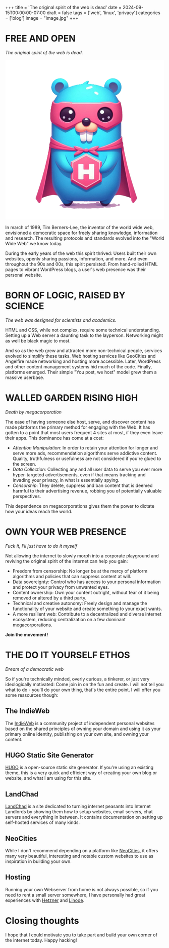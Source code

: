 +++
title = 'The original spirit of the web is dead'
date = 2024-09-15T00:00:00-07:00
draft = false
tags = ['web', 'linux', 'privacy']
categories = ['blog']
image = "image.jpg"
+++



# FREE AND OPEN

*The original spirit of the web is dead.*

![](hugo.png)

In march of 1989, Tim Berners-Lee, the inventor of the world wide web, envisioned a democratic space for freely sharing knowledge, information and research. The resulting protocols and standards evolved into the "World Wide Web" we know today.

During the early years of the web this spirit thrived: Users built their own websites, openly sharing passions, information, and more. And even throughout the 90s and 00s, this spirit persisted. From hand-rolled HTML pages to vibrant WordPress blogs, a user's web presence was their personal website.

# BORN OF LOGIC, RAISED BY SCIENCE

*The web was designed for scientists and academics.*

HTML and CSS, while not complex, require some technical understanding. Setting up a Web server a daunting task to the layperson. Networking might as well be black magic to most.

And so as the web grew and attracted more non-technical people, services evolved to simplify these tasks. Web hosting services like GeoCities and Angelfire made networking and hosting more accessible. Later, WordPress and other content management systems hid much of the code. Finally, platforms emerged. Their simple "You post, we host" model grew them a massive userbase.

# WALLED GARDEN RISING HIGH

*Death by megacorporation*

The ease of having someone else host, serve, and discover content has made platforms the primary method for engaging with the Web. It has gotten to a point that most users frequent 4 sites at most, if they even leave their apps. This dominance has come at a cost:

- *Attention Manipulation*: In order to retain your attention for longer and serve more ads, recommendation algorithms serve addictive content. Quality, truthfulness or usefulness are not considered if you're glued to the screen.
- *Data Collection*: Collecting any and all user data to serve you ever more hyper-targeted advertisements, even if that means tracking and invading your privacy, in what is essentially spying.
- *Censorship*: They delete, suppress and ban content that is deemed harmful to their advertising revenue, robbing you of potentially valuable perspectives.

This dependence on megacorporations gives them the power to dictate how your ideas reach the world.

# OWN YOUR WEB PRESENCE

*Fuck it, I'll just have to do it myself*

Not allowing the internet to slowly morph into a corporate playground and reviving the original spirit of the internet can help you gain:

- Freedom from censorship: No longer be at the mercy of platform algorithms and policies that can suppress content at will.
- Data sovereignty: Control who has access to your personal information and protect your privacy from unwanted eyes.
- Content ownership: Own your content outright, without fear of it being removed or altered by a third party.
- Technical and creative autonomy: Freely design and manage the functionality of your website and create something to your exact wants.
- A more resilient web: Contribute to a decentralized and diverse internet ecosystem, reducing centralization on a few dominant megacorporations.

**Join the movement!**

# THE DO IT YOURSELF ETHOS

*Dream of a democratic web*

So if you're technically minded, overly curious, a tinkerer, or just very ideologically motivated: Come join in on the fun and create. I will not tell you what to do - you'll do your own thing, that's the entire point. I will offer you some ressources though:

## The IndieWeb

The [IndieWeb](https://indieweb.org/) is a community project of independent personal websites based on the shared principles of owning your domain and using it as your primary online identity, publishing on your own site, and owning your content. 

## HUGO Static Site Generator

[HUGO](https://gohugo.io/) is a open-source static site generator. If you're using an existing theme, this is a very quick and efficient way of creating your own blog or website, and what I am using for this site.

## LandChad

[LandChad](https://landchad.net/) is a site dedicated to turning internet peasants into Internet Landlords by showing them how to setup websites, email servers, chat servers and everything in between. It contains documentation on setting up self-hosted services of many kinds.

## NeoCities

While I don't recommend depending on a platform like [NeoCities](https://neocities.org/), it offers many very beautiful, interesting and notable custom websites to use as inspiration in building your own.

## Hosting

Running your own Webserver from home is not always possible, so if you need to rent a small server somewhere, I have personally had great experiences with [Hetzner](https://www.hetzner.com/) and [Linode](https://www.linode.com/).

# Closing thoughts

I hope that I could motivate you to take part and build your own corner of the internet today. Happy hacking!

